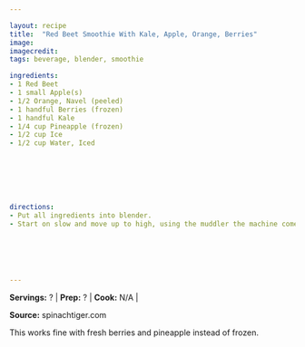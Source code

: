 ```yaml
---

layout: recipe
title:  "Red Beet Smoothie With Kale, Apple, Orange, Berries"
image: 
imagecredit: 
tags: beverage, blender, smoothie

ingredients:
- 1 Red Beet
- 1 small Apple(s)
- 1/2 Orange, Navel (peeled)
- 1 handful Berries (frozen)
- 1 handful Kale
- 1/4 cup Pineapple (frozen)
- 1/2 cup Ice
- 1/2 cup Water, Iced







directions:
- Put all ingredients into blender. 
- Start on slow and move up to high, using the muddler the machine comes with.






---
```


**Servings:** ? | **Prep:** ? | **Cook:** N/A | 

**Source:** spinachtiger.com

This works fine with fresh berries and pineapple instead of frozen.
